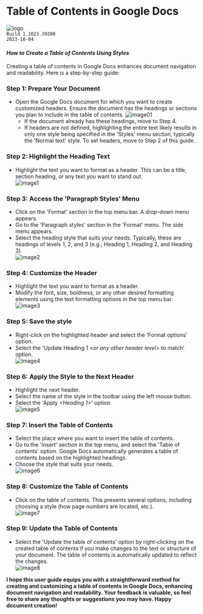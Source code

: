# Table of Contents in Google Docs
![logo](https://upload.wikimedia.org/wikipedia/commons/0/01/Google_Docs_logo_%282014-2020%29.svg)  
```Build 1.2023.39200```   
```2023-10-04```  

#### *How to Create a Table of Contents Using Styles*  
Creating a table of contents in Google Docs enhances document navigation and readability. 
Here is a step-by-step guide: 

### Step 1: Prepare Your Document
+ Open the Google Docs document for which you want to create customized headers. Ensure the document has the headings or sections you plan to include in the table of contents.
![image01](https://drive.google.com/uc?export=view&id=1ebk5L3AghKqJF3isRgP6jTOQRaSaw098)
    + If the document already has these headings, move to Step 4.
    + If headers are not defined, highlighting the entire text likely results in only one style being specified in the 'Styles' menu section, typically the 'Normal text' style. To set headers, move to Step 2 of this guide.  

### Step 2: Highlight the Heading Text
+ Highlight the text you want to format as a header. This can be a title, section heading, or any text you want to stand out.    
![image1](https://drive.google.com/uc?export=view&id=1znQofsEUWmun_S3iJgjnsNwpwlL8iqGy)

### Step 3: Access the 'Paragraph Styles' Menu
+ Click on the 'Format' section in the top menu bar. A drop-down menu appears.
+ Go to the 'Paragraph styles' section in the 'Format' menu. The side menu appears.
+ Select the heading style that suits your needs. Typically, these are headings of levels 1, 2, and 3 (e.g., Heading 1, Heading 2, and Heading 3).  
![image2](https://drive.google.com/uc?export=view&id=13USdMnDwcO0ow4I4ajQDwSRzLFBjwas2)

### Step 4: Customize the Header
+ Highlight the text you want to format as a header.
+ Modify the font, size, boldness, or any other desired formatting elements using the text formatting options in the top menu bar.  
![image3](https://drive.google.com/uc?export=view&id=1mDrSzEOzZwqIe1Od_GyoT2cVB8oCluII)

### Step 5: Save the style 
+ Right-click on the highlighted header and select the 'Format options' option.
+ Select the 'Update Heading 1 <*or any other header level*> to match' option.   
![image4](https://drive.google.com/uc?export=view&id=1FqDCbUB-CIOmtm3AlMrLrVTa4SGEdzSJ)

### Step 6: Apply the Style to the Next Header
+ Highlight the next header.
+ Select the name of the style in the toolbar using the left mouse button.
+ Select the 'Apply *<Heading 1>*' option.  
![image5](https://drive.google.com/uc?export=view&id=1OPP95kU3d-mHH1T0prPcGshvXb-p4fGv)

### Step 7: Insert the Table of Contents 
+ Select the place where you want to insert the table of contents.
+ Go to the 'Insert' section in the top menu, and select the 'Table of contents' option. Google Docs automatically generates a table of contents based on the highlighted headings.
+ Choose the style that suits your needs.  
![image6](https://drive.google.com/uc?export=view&id=1m-8zBJESXAMDVJg9KAwVbnTTgtAoLPUj)

### Step 8: Customize the Table of Contents 
+ Click on the table of contents. This presents several options, including choosing a style (how page numbers are located, etc.).  
![image7](https://drive.google.com/uc?export=view&id=1o8VW5gtq1T0jPHrlkXwK0E9QiBOW-YZS)

### Step 9: Update the Table of Contents 
+ Select the 'Update the table of contents' option by right-clicking on the created table of contents if you make changes to the text or structure of your document. The table of contents is automatically updated to reflect the changes.  
![image8](https://drive.google.com/uc?export=view&id=1LWzjVYlVf1ZGwxuk-fscG5N0lyidzz-L)

**I hope this user guide equips you with a straightforward method for creating and customizing a table of contents in Google Docs, enhancing document navigation and readability. Your feedback is valuable, so feel free to share any thoughts or suggestions you may have. Happy document creation!**
